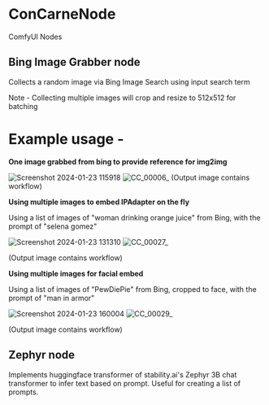 # ConCarneNode
ComfyUI Nodes

## Bing Image Grabber node

Collects a random image via Bing Image Search using input search term

Note - Collecting multiple images will crop and resize to 512x512 for batching
  
  
# Example usage -
  
  
**One image grabbed from bing to provide reference for img2img**

![Screenshot 2024-01-23 115918](https://github.com/concarne000/ConCarneNode/assets/49512595/f8657a76-d729-43a6-8d98-e428e2cae6eb)
![CC_00006_](https://github.com/concarne000/ConCarneNode/assets/49512595/ab13eed6-80ae-4573-95d2-24be4554533c)
(Output image contains workflow)
  
  
**Using multiple images to embed IPAdapter on the fly**

Using a list of images of "woman drinking orange juice" from Bing, with the prompt of "selena gomez"

![Screenshot 2024-01-23 131310](https://github.com/concarne000/ConCarneNode/assets/49512595/a94137dc-8707-4a9a-8d5f-76c35629e7c7)
![CC_00027_](https://github.com/concarne000/ConCarneNode/assets/49512595/a67c25a3-d19d-4900-8758-17aace9e3a22)

(Output image contains workflow)
  
  
**Using multiple images for facial embed**

Using a list of images of "PewDiePie" from Bing, cropped to face, with the prompt of "man in armor"


![Screenshot 2024-01-23 160004](https://github.com/concarne000/ConCarneNode/assets/49512595/19c6479a-ee08-4da0-baf0-22bd90060225)
![CC_00029_](https://github.com/concarne000/ConCarneNode/assets/49512595/692a28be-359f-474b-a066-3d072d70f65b)

(Output image contains workflow)





## Zephyr node

Implements huggingface transformer of stability.ai's Zephyr 3B chat transformer to infer text based on prompt. Useful for creating a list of prompts.
